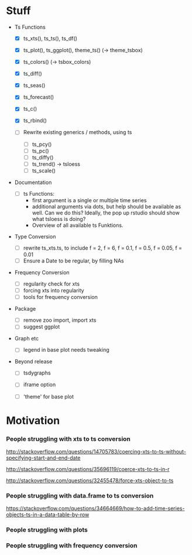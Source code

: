 <!-- 
library(tsbox)
ts_plot(AirPassengers, title = "Airline passengers", 
       subtitle = "The classic Box & Jenkins airline data")
ts_plot(total = ldeaths, female = fdeaths, male = mdeaths)

ts_plot(ts_c(sunspot.month, sunspot.year, lynx))
ts_plot(ts_scale(ts_c(airmiles, co2, JohnsonJohnson, discoveries)))
ts_plot(EuStockMarkets)
ts_plot(sunspot.month, sunspot.year, lynx)
ts_plot(ts_scale(ts_c(Nile, nottem, USAccDeaths)))
## Not run: 
ts_ggplot(AirPassengers)
ts_ggplot(total = ldeaths, female = fdeaths, male = mdeaths)

ts_ggplot(ts_c(sunspot.month, sunspot.year, lynx))
ts_ggplot(ts_scale(ts_c(airmiles, co2, JohnsonJohnson, discoveries)))
ts_ggplot(EuStockMarkets)
ts_ggplot(sunspot.month, sunspot.year, lynx)
ts_ggplot(ts_scale(ts_c(Nile, nottem, USAccDeaths)))

library(Quandl)
ts_ggplot(ts_df(Quandl::Quandl("FRED/GDPMC1")))

library(dataseries)
dta <- ds(c("GDP.PBRTT.A.R", "CCI.CCIIR"), "xts")
ts_ggplot(ts_scale(ts_window(ts_c(`GDP Growth` = ts_pc(dta[, 'GDP.PBRTT.A.R']), 
                            `Consumer Sentiment Index` = dta[, 'CCI.CCIIR']), 
                     start = "1995-01-01")))


ts_df(Quandl("FRED/GDPMC1"))



x <- Quandl("FRED/GDPMC1")

ts_tbl(ts_c(sdfs = x, sdf = x)) %>% 
  ts_plot()

ts_tbl(Quandl::Quandl("FRED/GDPMC1"))

 -->




# Stuff

- Ts Functions

  - [X] ts_xts(), ts_ts(), ts_df()
  - [X] ts_plot(), ts_ggplot(), theme_ts() (-> theme_tsbox)
  - [X] ts_colors() (-> tsbox_colors)
  
  - [X] ts_diff()
  - [X] ts_seas()
  - [X] ts_forecast()
  - [X] ts_c()
  - [X] ts_rbind()

  - [ ] Rewrite existing generics / methods, using ts
  
    - [ ] ts_pcy()
    - [ ] ts_pc()
    - [ ] ts_diffy()
    - [ ] ts_trend() -> tsloess
    - [ ] ts_scale()

- Documentation

  - [ ] ts Functions:
    - first argument is a single or multiple time series
    - additional arguments via dots, but help should be available as well. 
      Can we do this? Ideally, the pop up rstudio should show what tsloess is doing?
    - Overview of all available ts Funktions.

- Type Conversion
  
  - [ ] rewrite ts_xts.ts, to include f = 2, f = 6, f = 0.1, f = 0.5, f = 0.05, f = 0.01
  - [ ] Ensure a Date to be regular, by filling NAs 

- Frequency Conversion

  - [ ] regularity check for xts
  - [ ] forcing xts into regularity
  - [ ] tools for frequency conversion

- Package

  - [ ] remove zoo import, import xts
  - [ ] suggest ggplot

- Graph etc

  - [ ] legend in base plot needs tweaking

- Beyond release

  - [ ] tsdygraphs
  - [ ] iframe option
  - [ ] 'theme' for base plot


# Motivation

### People struggling with xts to ts conversion

http://stackoverflow.com/questions/14705783/coercing-xts-to-ts-without-specifying-start-and-end-date

http://stackoverflow.com/questions/35696119/coerce-xts-to-ts-in-r

http://stackoverflow.com/questions/32455478/force-xts-object-to-ts



### People struggling with data.frame to ts conversion

https://stackoverflow.com/questions/34664669/how-to-add-time-series-objects-ts-in-a-data-table-by-row



### People struggling with plots




### People struggling with frequency conversion

